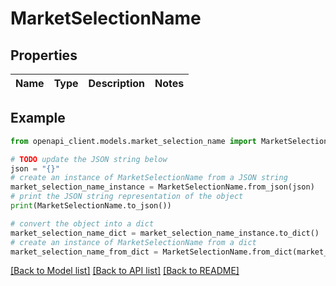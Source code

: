 # MarketSelectionName


## Properties

Name | Type | Description | Notes
------------ | ------------- | ------------- | -------------

## Example

```python
from openapi_client.models.market_selection_name import MarketSelectionName

# TODO update the JSON string below
json = "{}"
# create an instance of MarketSelectionName from a JSON string
market_selection_name_instance = MarketSelectionName.from_json(json)
# print the JSON string representation of the object
print(MarketSelectionName.to_json())

# convert the object into a dict
market_selection_name_dict = market_selection_name_instance.to_dict()
# create an instance of MarketSelectionName from a dict
market_selection_name_from_dict = MarketSelectionName.from_dict(market_selection_name_dict)
```
[[Back to Model list]](../README.md#documentation-for-models) [[Back to API list]](../README.md#documentation-for-api-endpoints) [[Back to README]](../README.md)


